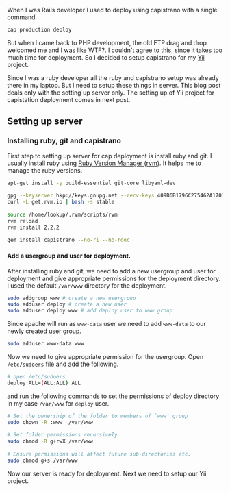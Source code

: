<!--


---
 "PHP : Setup server for capistrano deployment"
excerpt: "PHP : Setup server for capistrano deployment"
date: 2015-06-23 00:00:00 IST
updated: 2015-06-23 00:00:00 IST
categories: capistrano
tags: php, capistrano, deployment
---

-->
<!DOCTYPE html>
<html>

<head>
  <title>basic-git-workflow</title>
  <meta charset="utf-8">
  <meta name="viewport" content="width=device-width, initial-scale=1.0">


  <link rel="stylesheet" href="./css/bootstrap.css">
  <link rel="stylesheet" href="./css/bootstrap.grid.css">
  <link rel="stylesheet" href="./css/bootstrap.min.css">
  <link rel="stylesheet" href="./css/bootstrap-reboot.min.css">
  <link rel="stylesheet" href="./css/bootstrap.css.map">
  <link rel="stylesheet" href="./css/blog-home.css">
  <link rel="stylesheet" href="./css/prism.css">
  <script async defer src="./css/prism.js"></script>
</head>
<!--------------------------------------------------------------------------------------------------->
<!--------------------------------------------------------------------------------------------------->
<!--------------------------------------------------------------------------------------------------->
<!--------------------------------------------------------------------------------------------------->
<!--------------------------------------------------------------------------------------------------->




<body>

When I was Rails developer I used to deploy using capistrano with a single command 

```sh
cap production deploy
```

But when I came back to PHP development, the old FTP drag and drop welcomed me and I was like WTF?. I couldn't agree to this, since it takes too much time for deployment. So I decided to setup capistrano for my [Yii](http://yiiframework.com/) project.

Since I was a ruby developer all the ruby and capistrano setup was already there in my laptop. But I need to setup these things in server. This blog post deals only with the setting up server only. The setting up of Yii project for capistation deployment comes in next post.

## Setting up server

### Installing ruby, git and capistrano

First step to setting up server for cap deployment is install ruby and git. I usually install ruby using [Ruby Version Manager (rvm)](http://rvm.io). It helps me to manage the ruby versions.

```sh
apt-get install -y build-essential git-core libyaml-dev 
 
gpg --keyserver hkp://keys.gnupg.net --recv-keys 409B6B1796C275462A1703113804BB82D39DC0E3
curl -L get.rvm.io | bash -s stable
 
source /home/lookup/.rvm/scripts/rvm
rvm reload
rvm install 2.2.2
 
gem install capistrano --no-ri --no-rdoc
```

#### Add a usergroup and user for deployment.

After installing ruby and git, we need to add a new usergroup and user for deployment and give appropriate permissions for the deployment directory. I used the default `/var/www` directory for the deployment.

```sh
sudo addgroup www # create a new usergroup
sudo adduser deploy # create a new user
sudo adduser deploy www # add deploy user to www group
```
Since apache will run as `www-data` user we need to add `www-data` to our newly created user group.

```sh
sudo adduser www-data www
```

Now we need to give appropriate permission for the usergroup. Open `/etc/sudoers` file and add the following.

```sh
# open /etc/sudoers
deploy ALL=(ALL:ALL) ALL
```
and run the following commands to set the permissions of deploy directory in my case `/var/www` for `deploy` user.

```sh
# Set the ownership of the folder to members of `www` group
sudo chown -R :www  /var/www
 
# Set folder permissions recursively
sudo chmod -R g+rwX /var/www
 
# Ensure permissions will affect future sub-directories etc.
sudo chmod g+s /var/www
```

Now our server is ready for deployment. Next we need to setup our Yii project.
